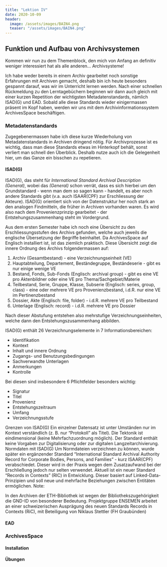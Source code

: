 ```yaml
---
title: "Lektion IV"
date: 2020-10-09
header:
  image: /assets/images/BAIN4.png
  teaser: "/assets/images/BAIN4.png"
---
```

## Funktion und Aufbau von Archivsystemen
Kommen wir nun zu dem Themenblock, den mich von Anfang an definitiv weniger interessiert hat als alle anderen... Archivsysteme! 

Ich habe weder bereits in einem Archiv gearbeitet noch sonstige Erfahrungen mit Archiven gemacht, deshalb bin ich heute besonders gespannt darauf, was wir im Unterricht lernen werden. Nach einer schnellen Rückmeldung zu den Lerntagebüchern beginnen wir dann auch gleich mit einer kurzen Repetition der wichtigsten Metadatenstandards, nämlich ISAD(G) und EAD. Sobald alle diese Standards wieder einigermassen präsent im Kopf haben, werden wir uns mit dem Archivinformationssystem ArchivesSpace beschäftigen. 

### Metadatenstandards
Zugegebenermassen habe ich diese kurze Wiederholung von Metadatenstandards in Archiven dringend nötig. Für Archivprozesse ist es wichtig, dass man diese Standards etwas im Hinterkopf behält, sonst verliert man schnell den Überblick. Deshalb nutze auch ich die Gelegenheit hier, um das Ganze ein bisschen zu repetieren. 

#### ISAD(G)
ISAD(G), das steht für *International Standard Archival Description (General)*, wobei das *(General)* schon verrät, dass es sich hierbei um den Grundstandard - wenn man dem so sagen kann - handelt, es aber noch andere Standards gibt (v.a. auch ISAAR(CPF) zur Erschliessung der Akteure). ISAD(G) orientiert sich von der Datenstruktur her noch stark an den analogen Findmitteln, die früher in Archiven vorhanden waren. Es wird also nach dem Provenienzprinzip gearbeitet - der Entstehungszusammenhang steht im Vordergrund. 

Aus dem ersten Semester habe ich noch eine Übersicht zu den Erschliessungsstufen des Archivs gefunden, welche auch jeweils die englische Übersetzung der Begriffe beinhaltet. Da ArchivesSpace auf Englisch installiert ist, ist das ziemlich praktisch. Diese Übersicht zeigt die innere Ordnung des Archivs folgendermassen auf: 
1. Archiv (Gesamtbestand) - eine Verzeichnungseinheit (VE)
2. Hauptabteilung, Departement, Beständegruppe, Beständeserie - gibt es nur einige wenige VE
3. Bestand, Fonds, Sub-Fonds (Englisch: archival group) - gibt es eine VE pro Aktenbildner oder eine VE pro Thema/Sachgebiet/Materie
4. Teilbestand, Serie, Gruppe, Klasse, Subserie (Englisch: series, group, class) - eine oder mehrere VE pro Provenienzbestand, i.d.R. nur eine VE im Pertinenzbestand
5. Dossier, Akte (Englisch: file, folder) - i.d.R. mehrere VE pro Teilbestand
6. Unterlage (Englisch: record) - i.d.R. mehrere VE pro Dossier

Nach dieser Abstufung entstehen also mehrstufige Verzeichnungseinheiten, welche dann den Entstehungszusammenhang abbilden. 

ISAD(G) enthält 26 Verzeichnungselemente in 7 Informationsbereichen:
* Identifikation
* Kontext
* Inhalt und innere Ordnung
* Zugangs- und Benutzungsbedingungen
* Sachverwandte Unterlagen
* Anmerkungen
* Kontrolle

Bei diesen sind insbesondere 6 Pflichtfelder besonders wichtig: 
* Signatur
* Titel
* Provenienz
* Entstehungszeitraum
* Umfang
* Verzeichnungsstufe


Grenzen von ISAD(G)
Ein einzelner Datensatz ist unter Umständen nur im Kontext verständlich (z. B. nur “Protokoll” als Titel).
Die Tektonik ist eindimensional (keine Mehrfachzuordnung möglich).
Der Standard enthält keine Vorgaben zur Digitalisierung oder zur digitalen Langzeitarchivierung.
Normdaten mit ISAD(G)
Um Normdateien verzeichnen zu können, wurde später ein ergänzender Standard “International Standard Archival Authority Record for Corporate Bodies, Persons, and Families” - kurz ISAAR(CPF) verabschiedet. Dieser wird in der Praxis wegen dem Zusatzaufwand bei der Erschließung jedoch nur selten verwendet.
Aktuell ist ein neuer Standard “Records in Contexts” (RIC) in Entwicklung. Dieser basiert auf Linked-Data-Prinzipien und soll neue und mehrfache Beziehungen zwischen Entitäten ermöglichen.
Note:

In den Archiven der ETH-Bibliothek ist wegen der Bibliothekszugehörigkeit die GND-ID von besonderer Bedeutung.
Projektgruppe ENSEMEN arbeitet an einer schweizerischen Ausprägung des neuen Standards Records in Contexts (RiC), mit Beteiligung von Niklaus Stettler (FH Graubünden)

#### EAD

### ArchivesSpace

#### Installation


#### Übungen

